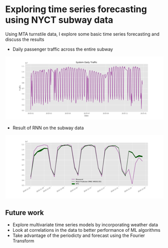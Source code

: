 # Exploring time series forecasting using NYCT subway data
Using MTA turnstile data, I explore some basic time series forecasting and discuss the results

* Daily passenger traffic across the entire subway

![](./daily_traffic.png)

* Result of RNN on the subway data

![](./mean_rnn.png)

## Future work
* Explore multivariate time series models by incorporating weather data
* Look at correlations in the data to better performance of ML algorithms
* Take advantage of the periodicty and forecast using the Fourier Transform

